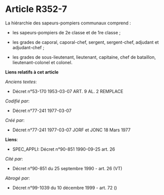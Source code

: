 # Article R352-7

La hiérarchie des sapeurs-pompiers communaux comprend :

- les sapeurs-pompiers de 2e classe et de 1re classe ;

- les grades de caporal, caporal-chef, sergent, sergent-chef, adjudant et adjudant-chef ;

- les grades de sous-lieutenant, lieutenant, capitaine, chef de bataillon, lieutenant-colonel et colonel.

**Liens relatifs à cet article**

_Anciens textes_:

  - Décret n°53-170 1953-03-07 ART. 9 AL. 2 REMPLACE

_Codifié par_:

  - Décret n°77-241 1977-03-07

_Créé par_:

  - Décret n°77-241 1977-03-07 JORF et JONC 18 Mars 1977

**Liens**:

  - SPEC_APPLI: Décret n°90-851 1990-09-25 art. 26

_Cité par_:

  - Décret n°90-851 du 25 septembre 1990 - art. 26 (VT)

_Abrogé par_:

  - Décret n°99-1039 du 10 décembre 1999 - art. 72 ()
